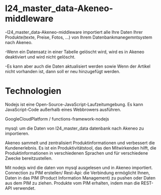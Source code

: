 # l24_master_data-Akeneo-middleware

-l24_master_data-Akeneo-middleware importiert alle Ihre Daten Ihrer Produkte(texte, Preise, Fotos, ...) von Ihrem Datenbankmanegemntsystem nach Akeneo. 

-Wenn ein Datensatz in einer Tabelle gelöscht wird, wird es in Akeneo deaktiviert und wird nicht gelöscht. 

-Es kann aber auch die Daten aktualisiert werden sowie Wenn der Artikel nicht vorhanden ist, dann soll er neu hinzugefügt werden.
    
# Technologien
Nodejs ist eine Open-Source-JavaScript-Laufzeitumgebung. Es kann JavaScript-Code außerhalb eines Webbrowers ausführen.

GoogleCloudPlatform / functions-framework-nodejs 

mysql: um die Daten von l24_master_data datenbank nach Akeneo zu importieren.

Akeneo sammelt und zentralisiert Produktinformationen und verbessert die Kundenerlebnis. Es ist ein Produktivitätstool, das den Mitwirkenden hilft, die Produktinformationen in verschiedenen Sprachen und für verschiedene Zwecke bereitzustellen. 
    
    
Mit nodejs wird die daten von mysql ausgelesen und in Akeneo importiert.
Connection zu PIM erstellen/ Rest-Api:
die Verbindung ermöglicht Ihnen, Daten in das PIM (Product Information Management) zu pushen oder Daten aus dem PIM zu ziehen. 
Produkte vom PIM erhalten, indem man die REST-API verwendet.